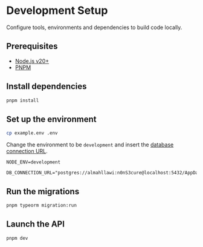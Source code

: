 # Development Setup
Configure tools, environments and dependencies to build code locally.

## Prerequisites
- [Node.js v20+](https://nodejs.org/en)
- [PNPM](https://pnpm.io/)

## Install dependencies
```bash
pnpm install
```

## Set up the environment
```bash
cp example.env .env
```
Change the environment to be `development` and insert the [database connection URL](https://stackoverflow.com/questions/3582552/what-is-the-format-for-the-postgresql-connection-string-url).
```properties
NODE_ENV=development

DB_CONNECTION_URL="postgres://almahllawi:n0nS3cure@localhost:5432/AppDatabase"
```

## Run the migrations
```bash
pnpm typeorm migration:run
```

## Launch the API
```bash
pnpm dev
```
